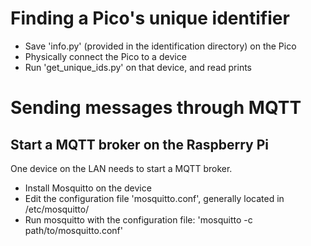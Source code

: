 # Finding a Pico's unique identifier

- Save 'info.py' (provided in the identification directory) on the Pico
- Physically connect the Pico to a device
- Run 'get_unique_ids.py' on that device, and read prints

# Sending messages through MQTT

## Start a MQTT broker on the Raspberry Pi

One device on the LAN needs to start a MQTT broker.

- Install Mosquitto on the device
- Edit the configuration file 'mosquitto.conf', generally located in /etc/mosquitto/
- Run mosquitto with the configuration file: 'mosquitto -c path/to/mosquitto.conf'

## 